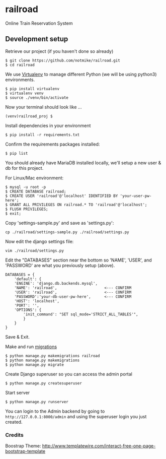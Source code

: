 # railroad
Online Train Reservation System

## Development setup

Retrieve our project (if you haven't done so already)
```
$ git clone https://github.com/notmike/railroad.git
$ cd railroad
```

We use [Virtualenv](https://virtualenv.pypa.io/en/stable/) to manage different Python (we will be using python3) environments.

```
$ pip install virtualenv
$ virtualenv venv
$ source ./venv/bin/activate
```
Now your terminal should look like ...
```
(venv)railroad_proj $
```

Install dependencies in your environment
```
$ pip install -r requirements.txt
```

Confirm the requirements packages installed:
```
$ pip list
```

You should already have MariaDB installed locally, we'll setup a new user & db for this project.

For Linux/Mac environment:
```
$ mysql -u root -p
$ CREATE DATABASE railroad;
$ CREATE USER 'railroad'@'localhost' IDENTIFIED BY 'your-user-pw-here';
$ GRANT ALL PRIVILEGES ON railroad.* TO 'railroad'@'localhost';
$ FLUSH PRIVILEGES;
$ exit;
```

Copy 'settings-sample.py' and save as 'settings.py':
```
cp ./railroad/settings-sample.py ./railroad/settings.py
```

Now edit the django settings file:
```
vim ./railroad/settings.py
```
Edit the "DATABASES" section near the bottom so 'NAME', 'USER', and 'PASSWORD' are what you previously setup (above).
```
DATABASES = {
    'default': {
    'ENGINE': 'django.db.backends.mysql',
    'NAME': 'railroad',                     <--- CONFIRM
    'USER': 'railroad',                     <--- CONFIRM
    'PASSWORD':'your-db-user-pw-here',      <--- CONFIRM
    'HOST': 'localhost',
    'PORT': '',
    'OPTIONS': {
        'init_command': "SET sql_mode='STRICT_ALL_TABLES'",
        }
    }
}
```

Save & Exit.

Make and run [migrations](https://docs.djangoproject.com/en/1.11/topics/migrations/)
```
$ python manage.py makemigrations railroad
$ python manage.py makemigrations
$ python manage.py migrate
```

Create Django superuser so you can access the admin portal
```
$ python manage.py createsuperuser
```

Start server
```
$ python manage.py runserver
```

You can login to the Admin backend by going to
`http://127.0.0.1:8000/admin`
and using the superuser login you just created.

### Credits
Boostrap Theme: http://www.templatewire.com/interact-free-one-page-bootstrap-template

